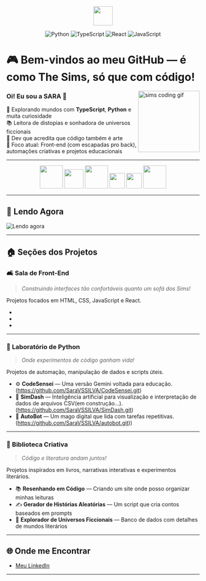 <div align="center">
  <img src="https://64.media.tumblr.com/31756ec986051798604d9697fa0e7d99/tumblr_pxuqjiK9Hn1sftgzko1_400.gifv" width="50px">
</div>
<div align="center">

![Python](https://img.shields.io/badge/Python-3C9CD7?style=for-the-badge&logo=python&logoColor=white)
![TypeScript](https://img.shields.io/badge/TypeScript-005A9C?style=for-the-badge&logo=typescript&logoColor=white)
![React](https://img.shields.io/badge/React-8E44AD?style=for-the-badge&logo=react&logoColor=white)
![JavaScript](https://img.shields.io/badge/JavaScript-F4D03F?style=for-the-badge&logo=javascript&logoColor=black)

</div>

</div>

# 🎮 Bem-vindos ao meu GitHub — é como The Sims, só que com código!

<img align="right" height="160" src="https://media0.giphy.com/media/v1.Y2lkPTc5MGI3NjExaTc1bzV3bWk2NTR5dmk3cGx5aW1vaXdodnNnb2ozd3N2bm0zNjJ6ZSZlcD12MV9pbnRlcm5hbF9naWZfYnlfaWQmY3Q9Zw/kd3ugTL4g37eib6H9k/giphy.gif" alt="sims coding gif"/>


### Oi! Eu sou a **SARA** 👋  
🌱 Explorando mundos com **TypeScript**, **Python** e muita curiosidade  
📚 Leitora de distopias e sonhadora de universos ficcionais  
🎨 Dev que acredita que código também é arte  
🎯 Foco atual: Front-end (com escapadas pro back), automações criativas e projetos educacionais

---
<div align="center">

<img src="https://img.shields.io/badge/-Node.js-ffffff?style=flat&logo=node.js&logoColor=27AE60" width="60px" />
<img src="https://img.shields.io/badge/-SQL-ffffff?style=flat&logo=mysql&logoColor=1ABC9C" width="50px" />
<img src="https://img.shields.io/badge/-HTML5-ffffff?style=flat&logo=html5&logoColor=E67E22" width="60px" />
<img src="https://img.shields.io/badge/-CSS3-ffffff?style=flat&logo=css3&logoColor=2980B9" width="40px" />
<img src="https://img.shields.io/badge/-DOM-ffffff?style=flat&logo=w3c&logoColor=16A085" width="40px" />
<img src="https://img.shields.io/badge/-Scrum-ffffff?style=flat&logo=trello&logoColor=7D3C98" width="60px" />

</div>

</div>

---

## 📖 Lendo Agora  

![Lendo agora](https://img.shields.io/badge/Lendo-Endgame%3A%20A%20Chave%20do%20C%C3%A9u-58D68D?style=for-the-badge&logo=bookstack&logoColor=black)

---

## 🏠 Seções dos Projetos  

### 🛋️ Sala de Front-End  

> *Construindo interfaces tão confortáveis quanto um sofá dos Sims!*  

Projetos focados em HTML, CSS, JavaScript e React.  

  -
  -
  -

---

### 🧪 Laboratório de Python  

> *Onde experimentos de código ganham vida!*  

Projetos de automação, manipulação de dados e scripts úteis.  

- ⚙️ **CodeSensei** — Uma versão Gemini voltada para educação. (https://github.com/SaraVSSILVA/CodeSensei.git)
- 🔎 **SimDash** — Inteligência artificial para visualização e interpretação de dados de arquivos CSV(em construção...).(https://github.com/SaraVSSILVA/SimDash.git) 
- 🤖 **AutoBot** — Um mago digital que lida com tarefas repetitivas.(https://github.com/SaraVSSILVA/autobot.git))


---

### 📖 Biblioteca Criativa  

> *Código e literatura andam juntos!*  

Projetos inspirados em livros, narrativas interativas e experimentos literários.  

- 📚 **Resenhando em Código** — Criando um site onde posso organizar minhas leituras  
- ✍️ **Gerador de Histórias Aleatórias** — Um script que cria contos baseados em prompts  
- 🌌 **Explorador de Universos Ficcionais** — Banco de dados com detalhes de mundos literários  

---

## 🌐 Onde me Encontrar  

- [Meu LinkedIn](https://www.linkedin.com/in/sara-silva-9739b0183/)  
---

